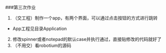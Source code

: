 ###第三次作业 

1. （交工程）制作一个app，有两个界面，可以通过点击按钮的方式进行跳转
  * App工程见目录Application
2.  修改spinner或者notepad的默认case并执行通过，直接贴修改的代码就好了
3.  （不用交）看robotium的源码
